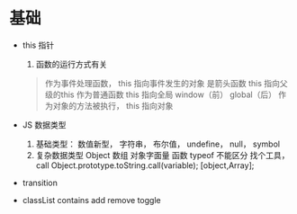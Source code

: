 # 基础

- this
    指针
    1. 函数的运行方式有关
    > 作为事件处理函数， this 指向事件发生的对象
    > 是箭头函数 this 指向父级的this
    > 作为普通函数 this 指向全局 window（前） global（后）
    > 作为对象的方法被执行， this 指向对象

- JS 数据类型
    1. 基础类型：
        数值新型， 字符串， 布尔值， undefine， null， symbol
    2. 复杂数据类型
        Object
            数组 对象字面量 函数
        typeof 不能区分
        找个工具， call
        Object.prototype.toString.call(variable);
        [object,Array];

- transition

- classList
    contains add remove toggle